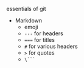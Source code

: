 essentials of git

* Markdown
  * emoji
  * `---` for headers
  * `===` for titles
  * `#` for various headers
  * `>` for quotes
  * ` \``` `
